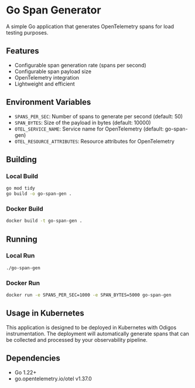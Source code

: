 # Go Span Generator

A simple Go application that generates OpenTelemetry spans for load testing purposes.

## Features

- Configurable span generation rate (spans per second)
- Configurable span payload size
- OpenTelemetry integration
- Lightweight and efficient

## Environment Variables

- `SPANS_PER_SEC`: Number of spans to generate per second (default: 50)
- `SPAN_BYTES`: Size of the payload in bytes (default: 10000)
- `OTEL_SERVICE_NAME`: Service name for OpenTelemetry (default: go-span-gen)
- `OTEL_RESOURCE_ATTRIBUTES`: Resource attributes for OpenTelemetry

## Building

### Local Build
```bash
go mod tidy
go build -o go-span-gen .
```

### Docker Build
```bash
docker build -t go-span-gen .
```

## Running

### Local Run
```bash
./go-span-gen
```

### Docker Run
```bash
docker run -e SPANS_PER_SEC=1000 -e SPAN_BYTES=5000 go-span-gen
```

## Usage in Kubernetes

This application is designed to be deployed in Kubernetes with Odigos instrumentation. The deployment will automatically generate spans that can be collected and processed by your observability pipeline.

## Dependencies

- Go 1.22+
- go.opentelemetry.io/otel v1.37.0

